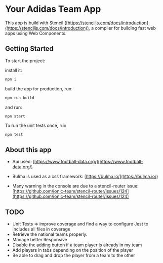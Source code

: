 # Your Adidas Team App

This app is build with Stencil ([https://stenciljs.com/docs/introduction](https://stenciljs.com/docs/introduction)), a compiler for building fast web apps using Web Components.

## Getting Started

To start the project:

install it:

```bash
npm i
```

build the app for production, run:

```bash
npm run build
```

and run:

```bash
npm start
```

To run the unit tests once, run:

```
npm test
```

## About this app

- Api used: [https://www.football-data.org/](https://www.football-data.org/)

- Bulma is used as a css framework: [https://bulma.io/](https://bulma.io/)

- Many warning in the console are due to a stencil-router issue: [https://github.com/ionic-team/stencil-router/issues/124](https://github.com/ionic-team/stencil-router/issues/124)

## TODO

- Unit Tests => improve coverage and find a way to configure Jest to includes all files in coverage
- Retrieve the national teams properly.
- Manage better Responsive
- Disable the adding button if a team player is already in my team
- Add players in tabs depending on the position of the player
- Be able to drag and drop the player from a team to the other
